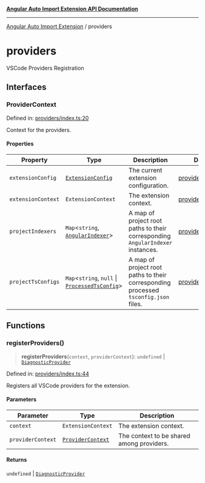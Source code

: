 [**Angular Auto Import Extension API Documentation**](README.md)

***

[Angular Auto Import Extension](README.md) / providers

# providers

VSCode Providers Registration

## Interfaces

### ProviderContext

Defined in: [providers/index.ts:20](https://github.com/ngx-rock/vscode-angular-auto-import/blob/main/src/providers/index.ts#L20)

Context for the providers.

#### Properties

| Property | Type | Description | Defined in |
| ------ | ------ | ------ | ------ |
| <a id="extensionconfig"></a> `extensionConfig` | [`ExtensionConfig`](config/settings.md#extensionconfig) | The current extension configuration. | [providers/index.ts:32](https://github.com/ngx-rock/vscode-angular-auto-import/blob/main/src/providers/index.ts#L32) |
| <a id="extensioncontext"></a> `extensionContext` | `ExtensionContext` | The extension context. | [providers/index.ts:36](https://github.com/ngx-rock/vscode-angular-auto-import/blob/main/src/providers/index.ts#L36) |
| <a id="projectindexers"></a> `projectIndexers` | `Map`\<`string`, [`AngularIndexer`](services/indexer.md#angularindexer)\> | A map of project root paths to their corresponding `AngularIndexer` instances. | [providers/index.ts:24](https://github.com/ngx-rock/vscode-angular-auto-import/blob/main/src/providers/index.ts#L24) |
| <a id="projecttsconfigs"></a> `projectTsConfigs` | `Map`\<`string`, `null` \| [`ProcessedTsConfig`](types/tsconfig.md#processedtsconfig)\> | A map of project root paths to their corresponding processed `tsconfig.json` files. | [providers/index.ts:28](https://github.com/ngx-rock/vscode-angular-auto-import/blob/main/src/providers/index.ts#L28) |

## Functions

### registerProviders()

> **registerProviders**(`context`, `providerContext`): `undefined` \| [`DiagnosticProvider`](providers/diagnostics.md#diagnosticprovider)

Defined in: [providers/index.ts:44](https://github.com/ngx-rock/vscode-angular-auto-import/blob/main/src/providers/index.ts#L44)

Registers all VSCode providers for the extension.

#### Parameters

| Parameter | Type | Description |
| ------ | ------ | ------ |
| `context` | `ExtensionContext` | The extension context. |
| `providerContext` | [`ProviderContext`](#providercontext) | The context to be shared among providers. |

#### Returns

`undefined` \| [`DiagnosticProvider`](providers/diagnostics.md#diagnosticprovider)
